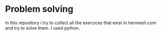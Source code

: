 # Problem solving

in this repository i try to collect all the exercices that exist in hermesh.com and try to solve them.
I used python.
